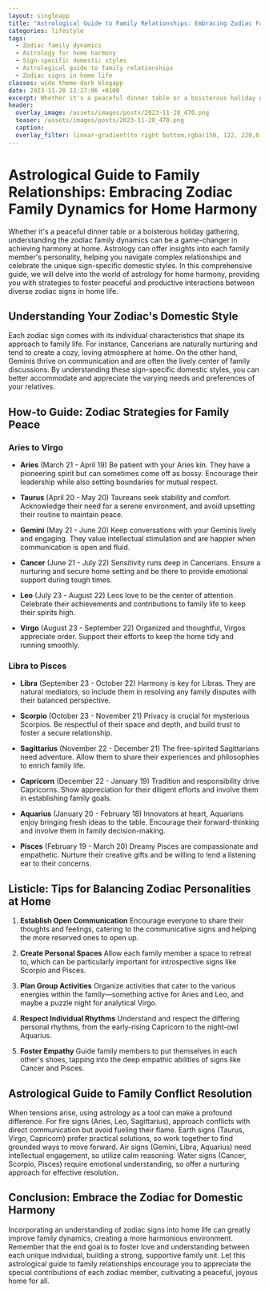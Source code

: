 ```yaml
---
layout: singleapp
title: "Astrological Guide to Family Relationships: Embracing Zodiac Family Dynamics for Home Harmony"
categories: lifestyle
tags:
  - Zodiac family dynamics
  - Astrology for home harmony
  - Sign-specific domestic styles
  - Astrological guide to family relationships
  - Zodiac signs in home life
classes: wide theme-dark blogapp
date: 2023-11-20 12:27:06 +0100
excerpt: Whether it's a peaceful dinner table or a boisterous holiday gathering, understanding the zodiac family dynamics can be a game-changer in achieving harmony at home.
header:
  overlay_image: /assets/images/posts/2023-11-20_470.png
  teaser: /assets/images/posts/2023-11-20_470.png
  caption: 
  overlay_filter: linear-gradient(to right bottom,rgba(150, 122, 220,0.8), rgba(255,245,208,0.5))
---
```

# Astrological Guide to Family Relationships: Embracing Zodiac Family Dynamics for Home Harmony

Whether it's a peaceful dinner table or a boisterous holiday gathering, understanding the zodiac family dynamics can be a game-changer in achieving harmony at home. Astrology can offer insights into each family member's personality, helping you navigate complex relationships and celebrate the unique sign-specific domestic styles. In this comprehensive guide, we will delve into the world of astrology for home harmony, providing you with strategies to foster peaceful and productive interactions between diverse zodiac signs in home life.

## Understanding Your Zodiac's Domestic Style

Each zodiac sign comes with its individual characteristics that shape its approach to family life. For instance, Cancerians are naturally nurturing and tend to create a cozy, loving atmosphere at home. On the other hand, Geminis thrive on communication and are often the lively center of family discussions. By understanding these sign-specific domestic styles, you can better accommodate and appreciate the varying needs and preferences of your relatives.

## How-to Guide: Zodiac Strategies for Family Peace

### Aries to Virgo

- **Aries** (March 21 - April 19)
  Be patient with your Aries kin. They have a pioneering spirit but can sometimes come off as bossy. Encourage their leadership while also setting boundaries for mutual respect.

- **Taurus** (April 20 - May 20)
  Taureans seek stability and comfort. Acknowledge their need for a serene environment, and avoid upsetting their routine to maintain peace.

- **Gemini** (May 21 - June 20)
  Keep conversations with your Geminis lively and engaging. They value intellectual stimulation and are happier when communication is open and fluid.

- **Cancer** (June 21 - July 22)
  Sensitivity runs deep in Cancerians. Ensure a nurturing and secure home setting and be there to provide emotional support during tough times.

- **Leo** (July 23 - August 22)
  Leos love to be the center of attention. Celebrate their achievements and contributions to family life to keep their spirits high.

- **Virgo** (August 23 - September 22)
  Organized and thoughtful, Virgos appreciate order. Support their efforts to keep the home tidy and running smoothly.

### Libra to Pisces

- **Libra** (September 23 - October 22)
  Harmony is key for Libras. They are natural mediators, so include them in resolving any family disputes with their balanced perspective.

- **Scorpio** (October 23 - November 21)
  Privacy is crucial for mysterious Scorpios. Be respectful of their space and depth, and build trust to foster a secure relationship.

- **Sagittarius** (November 22 - December 21)
  The free-spirited Sagittarians need adventure. Allow them to share their experiences and philosophies to enrich family life.

- **Capricorn** (December 22 - January 19)
  Tradition and responsibility drive Capricorns. Show appreciation for their diligent efforts and involve them in establishing family goals.

- **Aquarius** (January 20 - February 18)
  Innovators at heart, Aquarians enjoy bringing fresh ideas to the table. Encourage their forward-thinking and involve them in family decision-making.

- **Pisces** (February 19 - March 20)
  Dreamy Pisces are compassionate and empathetic. Nurture their creative gifts and be willing to lend a listening ear to their concerns.

## Listicle: Tips for Balancing Zodiac Personalities at Home

1. **Establish Open Communication**
    Encourage everyone to share their thoughts and feelings, catering to the communicative signs and helping the more reserved ones to open up.

2. **Create Personal Spaces**
    Allow each family member a space to retreat to, which can be particularly important for introspective signs like Scorpio and Pisces.

3. **Plan Group Activities**
    Organize activities that cater to the various energies within the family—something active for Aries and Leo, and maybe a puzzle night for analytical Virgo.

4. **Respect Individual Rhythms**
    Understand and respect the differing personal rhythms, from the early-rising Capricorn to the night-owl Aquarius.

5. **Foster Empathy**
    Guide family members to put themselves in each other's shoes, tapping into the deep empathic abilities of signs like Cancer and Pisces.

## Astrological Guide to Family Conflict Resolution

When tensions arise, using astrology as a tool can make a profound difference. For fire signs (Aries, Leo, Sagittarius), approach conflicts with direct communication but avoid fueling their flame. Earth signs (Taurus, Virgo, Capricorn) prefer practical solutions, so work together to find grounded ways to move forward. Air signs (Gemini, Libra, Aquarius) need intellectual engagement, so utilize calm reasoning. Water signs (Cancer, Scorpio, Pisces) require emotional understanding, so offer a nurturing approach for effective resolution.

## Conclusion: Embrace the Zodiac for Domestic Harmony

Incorporating an understanding of zodiac signs into home life can greatly improve family dynamics, creating a more harmonious environment. Remember that the end goal is to foster love and understanding between each unique individual, building a strong, supportive family unit. Let this astrological guide to family relationships encourage you to appreciate the special contributions of each zodiac member, cultivating a peaceful, joyous home for all.